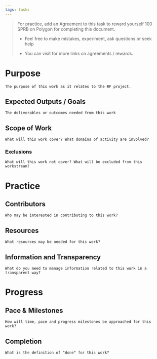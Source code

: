 ```yaml
---
tags: tasks
---
```

> For practice, add an Agreement to this task to reward yourself 100 SPRB on Polygon for completing this document.
>
> - Feel free to make mistakes, experiment, ask questions or seek help
>
> - You can visit  for more links on agreements / rewards.

# Purpose

`The purpose of this work as it relates to the RP project.`

## Expected Outputs / Goals

`The deliverables or outcomes needed from this work`

## Scope of Work

`What will this work cover? What domains of activity are involved?`

### Exclusions

`What will this work not cover? What will be excluded from this workstream?`

# Practice

## Contributors

`Who may be interested in contributing to this work?`

## Resources

`What resources may be needed for this work?`

## Information and Transparency

`What do you need to manage information related to this work in a transparent way?`

# Progress

## Pace & Milestones

`How will time, pace and progress milestones be approached for this work?`

## Completion

`What is the definition of "done" for this work?`